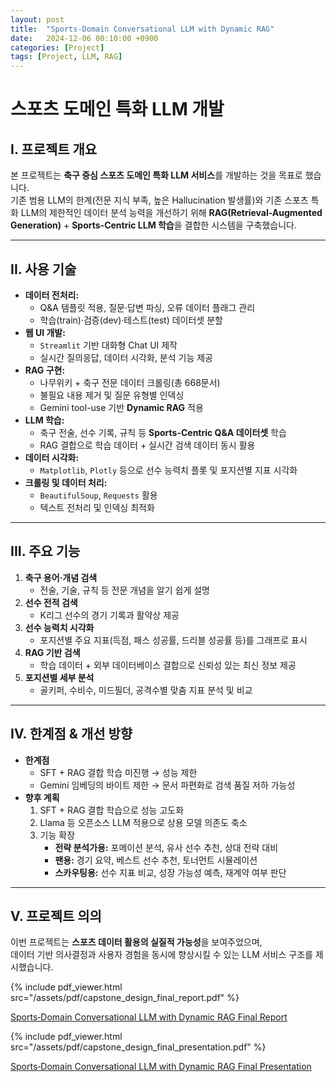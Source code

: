 ```yaml
---
layout: post
title:  "Sports‑Domain Conversational LLM with Dynamic RAG"
date:   2024-12-06 00:10:00 +0900
categories: [Project]
tags: [Project, LLM, RAG]
---
```



# 스포츠 도메인 특화 LLM 개발

## I. 프로젝트 개요
본 프로젝트는 **축구 중심 스포츠 도메인 특화 LLM 서비스**를 개발하는 것을 목표로 했습니다.  
기존 범용 LLM의 한계(전문 지식 부족, 높은 Hallucination 발생률)와 기존 스포츠 특화 LLM의 제한적인 데이터 분석 능력을 개선하기 위해 **RAG(Retrieval-Augmented Generation)** + **Sports-Centric LLM 학습**을 결합한 시스템을 구축했습니다.  

---

## II. 사용 기술
- **데이터 전처리:**  
  - Q&A 템플릿 적용, 질문·답변 파싱, 오류 데이터 플래그 관리  
  - 학습(train)·검증(dev)·테스트(test) 데이터셋 분할  
- **웹 UI 개발:**  
  - `Streamlit` 기반 대화형 Chat UI 제작  
  - 실시간 질의응답, 데이터 시각화, 분석 기능 제공  
- **RAG 구현:**  
  - 나무위키 + 축구 전문 데이터 크롤링(총 668문서)  
  - 불필요 내용 제거 및 질문 유형별 인덱싱  
  - Gemini tool-use 기반 **Dynamic RAG** 적용  
- **LLM 학습:**  
  - 축구 전술, 선수 기록, 규칙 등 **Sports-Centric Q&A 데이터셋** 학습  
  - RAG 결합으로 학습 데이터 + 실시간 검색 데이터 동시 활용  
- **데이터 시각화:**  
  - `Matplotlib`, `Plotly` 등으로 선수 능력치 플롯 및 포지션별 지표 시각화  
- **크롤링 및 데이터 처리:**  
  - `BeautifulSoup`, `Requests` 활용  
  - 텍스트 전처리 및 인덱싱 최적화  

---

## III. 주요 기능
1. **축구 용어·개념 검색**  
   - 전술, 기술, 규칙 등 전문 개념을 알기 쉽게 설명  
2. **선수 전적 검색**  
   - K리그 선수의 경기 기록과 활약상 제공  
3. **선수 능력치 시각화**  
   - 포지션별 주요 지표(득점, 패스 성공률, 드리블 성공률 등)를 그래프로 표시  
4. **RAG 기반 검색**  
   - 학습 데이터 + 외부 데이터베이스 결합으로 신뢰성 있는 최신 정보 제공  
5. **포지션별 세부 분석**  
   - 골키퍼, 수비수, 미드필더, 공격수별 맞춤 지표 분석 및 비교  

---

## IV. 한계점 & 개선 방향
- **한계점**  
  - SFT + RAG 결합 학습 미진행 → 성능 제한  
  - Gemini 임베딩의 바이트 제한 → 문서 파편화로 검색 품질 저하 가능성  
- **향후 계획**  
  1. SFT + RAG 결합 학습으로 성능 고도화  
  2. Llama 등 오픈소스 LLM 적용으로 상용 모델 의존도 축소  
  3. 기능 확장  
     - **전략 분석가용:** 포메이션 분석, 유사 선수 추천, 상대 전략 대비  
     - **팬용:** 경기 요약, 베스트 선수 추천, 토너먼트 시뮬레이션  
     - **스카우팅용:** 선수 지표 비교, 성장 가능성 예측, 재계약 여부 판단  

---

## V. 프로젝트 의의
이번 프로젝트는 **스포츠 데이터 활용의 실질적 가능성**을 보여주었으며,  
데이터 기반 의사결정과 사용자 경험을 동시에 향상시킬 수 있는 LLM 서비스 구조를 제시했습니다.

{% include pdf_viewer.html src="/assets/pdf/capstone_design_final_report.pdf" %}

[Sports‑Domain Conversational LLM with Dynamic RAG Final Report](/assets/pdf/capstone_design_final_report.pdf)

{% include pdf_viewer.html src="/assets/pdf/capstone_design_final_presentation.pdf" %}

[Sports‑Domain Conversational LLM with Dynamic RAG Final Presentation](/assets/pdf/capstone_design_final_presentation.pdf)
